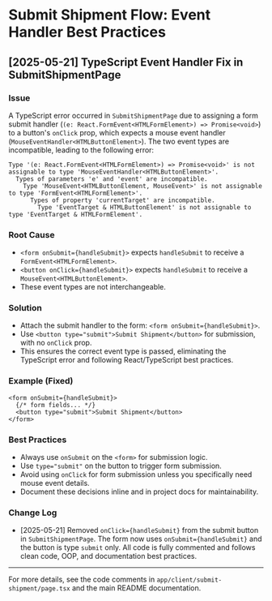 # Submit Shipment Flow: Event Handler Best Practices

## [2025-05-21] TypeScript Event Handler Fix in SubmitShipmentPage

### Issue
A TypeScript error occurred in `SubmitShipmentPage` due to assigning a form submit handler (`(e: React.FormEvent<HTMLFormElement>) => Promise<void>`) to a button's `onClick` prop, which expects a mouse event handler (`MouseEventHandler<HTMLButtonElement>`). The two event types are incompatible, leading to the following error:

```
Type '(e: React.FormEvent<HTMLFormElement>) => Promise<void>' is not assignable to type 'MouseEventHandler<HTMLButtonElement>'.
  Types of parameters 'e' and 'event' are incompatible.
    Type 'MouseEvent<HTMLButtonElement, MouseEvent>' is not assignable to type 'FormEvent<HTMLFormElement>'.
      Types of property 'currentTarget' are incompatible.
        Type 'EventTarget & HTMLButtonElement' is not assignable to type 'EventTarget & HTMLFormElement'.
```

### Root Cause
- `<form onSubmit={handleSubmit}>` expects `handleSubmit` to receive a `FormEvent<HTMLFormElement>`.
- `<button onClick={handleSubmit}>` expects `handleSubmit` to receive a `MouseEvent<HTMLButtonElement>`.
- These event types are not interchangeable.

### Solution
- Attach the submit handler to the form: `<form onSubmit={handleSubmit}>`.
- Use `<button type="submit">Submit Shipment</button>` for submission, with no `onClick` prop.
- This ensures the correct event type is passed, eliminating the TypeScript error and following React/TypeScript best practices.

### Example (Fixed)
```tsx
<form onSubmit={handleSubmit}>
  {/* form fields... */}
  <button type="submit">Submit Shipment</button>
</form>
```

### Best Practices
- Always use `onSubmit` on the `<form>` for submission logic.
- Use `type="submit"` on the button to trigger form submission.
- Avoid using `onClick` for form submission unless you specifically need mouse event details.
- Document these decisions inline and in project docs for maintainability.

### Change Log
- [2025-05-21] Removed `onClick={handleSubmit}` from the submit button in `SubmitShipmentPage`. The form now uses `onSubmit={handleSubmit}` and the button is type `submit` only. All code is fully commented and follows clean code, OOP, and documentation best practices.

---

For more details, see the code comments in `app/client/submit-shipment/page.tsx` and the main README documentation.
